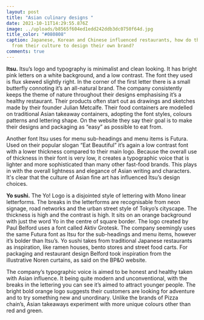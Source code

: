 ```yaml
---
layout: post
title: "Asian culinary designs "
date: 2021-10-11T14:29:55.876Z
image: ../uploads/b8565f604ed1edd242ddb3dc0750f64d.jpg
title_color: "#080808"
caption: Japanese, Korean and Chinese influenced restaurants, how do they take
  from their culture to design their own brand?
comments: true
---
```

**Itsu.**  Itsu’s logo and typography is minimalist and clean looking. It has bright pink letters on a white background, and a low contrast. The font they used is flux skewed slightly right. In the corner of the first letter there is a small butterfly connoting it’s an all-natural brand. The company consistently keeps the theme of nature throughout their designs emphasising it’s a healthy restaurant. Their products often start out as drawings and sketches made by their founder Julian Metcalfe. Their food containers are modelled on traditional Asian takeaway containers, adopting the font styles, colours patterns and lettering shape. On the website they say their goal is to make their designs and packaging as “easy” as possible to eat from. 

Another font Itsu uses for menu sub-headings and menu items is Futura. Used on their popular slogan “Eat Beautiful” it’s again a low contrast font with a lower thickness compared to their main logo. Because the overall use of thickness in their font is very low, it creates a typographic voice that is lighter and more sophisticated than many other fast-food brands. This plays in with the overall lightness and elegance of Asian writing and characters. It's clear that the culture of Asian fine art has influenced Itsu’s design choices. 

**Yo sushi.** The Yo! Logo is a disjointed style of lettering with Mono linear letterforms. The breaks in the letterforms are recognisable from neon signage, road networks and the urban street style of Tokyo’s cityscape. The thickness is high and the contrast is high. It sits on an orange background with just the word Yo in the centre of square border. The logo created by Paul Belford uses a font called Aktiv Grotesk. The company seemingly uses the same Futura font as Itsu for the sub-headings and menu items, however it’s bolder than Itsu’s. Yo sushi takes from traditional Japanese restaurants as inspiration, like ramen houses, bento stores and street food carts. For packaging and restaurant design Belford took inspiration from the illustrative Noren curtains, as said on the BP&O website. 

The company’s typographic voice is aimed to be honest and healthy taken with Asian influence. It being quite modern and unconventional, with the breaks in the lettering you can see it’s aimed to attract younger people. The bright bold orange logo suggests their customers are looking for adventure and to try something new and unordinary. Unlike the brands of Pizza chain’s, Asian takeaways experiment with more unique colours other than red and green.